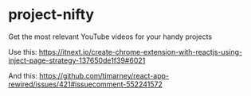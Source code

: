 # project-nifty
Get the most relevant YouTube videos for your handy projects

Use this: https://itnext.io/create-chrome-extension-with-reactjs-using-inject-page-strategy-137650de1f39#6021

And this: https://github.com/timarney/react-app-rewired/issues/421#issuecomment-552241572

